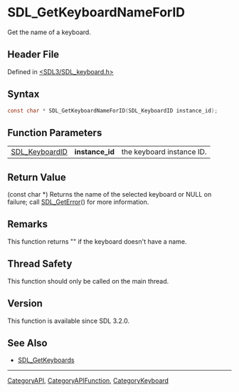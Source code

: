 # SDL_GetKeyboardNameForID

Get the name of a keyboard.

## Header File

Defined in [<SDL3/SDL_keyboard.h>](https://github.com/libsdl-org/SDL/blob/main/include/SDL3/SDL_keyboard.h)

## Syntax

```c
const char * SDL_GetKeyboardNameForID(SDL_KeyboardID instance_id);
```

## Function Parameters

|                                  |                 |                           |
| -------------------------------- | --------------- | ------------------------- |
| [SDL_KeyboardID](SDL_KeyboardID) | **instance_id** | the keyboard instance ID. |

## Return Value

(const char *) Returns the name of the selected keyboard or NULL on
failure; call [SDL_GetError](SDL_GetError)() for more information.

## Remarks

This function returns "" if the keyboard doesn't have a name.

## Thread Safety

This function should only be called on the main thread.

## Version

This function is available since SDL 3.2.0.

## See Also

- [SDL_GetKeyboards](SDL_GetKeyboards)

----
[CategoryAPI](CategoryAPI), [CategoryAPIFunction](CategoryAPIFunction), [CategoryKeyboard](CategoryKeyboard)

